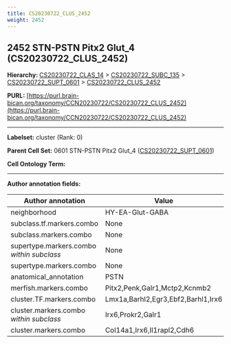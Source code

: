```yaml
---
title: CS20230722_CLUS_2452
weight: 2452
---
```

## 2452 STN-PSTN Pitx2 Glut_4 (CS20230722_CLUS_2452)
<b>Hierarchy: </b>
[CS20230722_CLAS_14](../CS20230722_CLAS_14) >
[CS20230722_SUBC_135](../CS20230722_SUBC_135) >
[CS20230722_SUPT_0601](../CS20230722_SUPT_0601) >
[CS20230722_CLUS_2452](../CS20230722_CLUS_2452)

**PURL:** [https://purl.brain-bican.org/taxonomy/CCN20230722/CS20230722_CLUS_2452](https://purl.brain-bican.org/taxonomy/CCN20230722/CS20230722_CLUS_2452)

---


**Labelset:** cluster (Rank: 0)

**Parent Cell Set:** 0601 STN-PSTN Pitx2 Glut_4 ([CS20230722_SUPT_0601](../CS20230722_SUPT_0601))



**Cell Ontology Term:** 

[MARKER GENES.]: #


---

[TRANSFERRED ANNOTATIONS.]: #


[AUTHOR ANNOTATION FIELDS.]: #


**Author annotation fields:**

| Author annotation | Value |
|-------------------|-------|
|neighborhood|HY-EA-Glut-GABA|
|subclass.tf.markers.combo|None|
|subclass.markers.combo|None|
|supertype.markers.combo _within subclass_|None|
|supertype.markers.combo|None|
|anatomical_annotation|PSTN|
|merfish.markers.combo|Pitx2,Penk,Galr1,Mctp2,Kcnmb2|
|cluster.TF.markers.combo|Lmx1a,Barhl2,Egr3,Ebf2,Barhl1,Irx6|
|cluster.markers.combo _within subclass_|Irx6,Prokr2,Galr1|
|cluster.markers.combo|Col14a1,Irx6,Il1rapl2,Cdh6|
